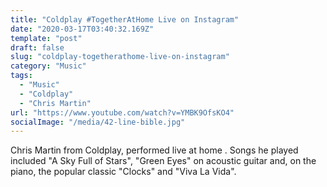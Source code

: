 ```yaml
---
title: "Coldplay #TogetherAtHome Live on Instagram"
date: "2020-03-17T03:40:32.169Z"
template: "post"
draft: false
slug: "coldplay-togetherathome-live-on-instagram"
category: "Music"
tags:
  - "Music"
  - "Coldplay"
  - "Chris Martin"
url: "https://www.youtube.com/watch?v=YMBK9OfsKO4"
socialImage: "/media/42-line-bible.jpg"
---
```


Chris Martin from Coldplay, performed live at home . Songs he played included "A Sky Full of Stars", "Green Eyes" on acoustic guitar and, on the piano, the popular classic "Clocks" and "Viva La Vida".